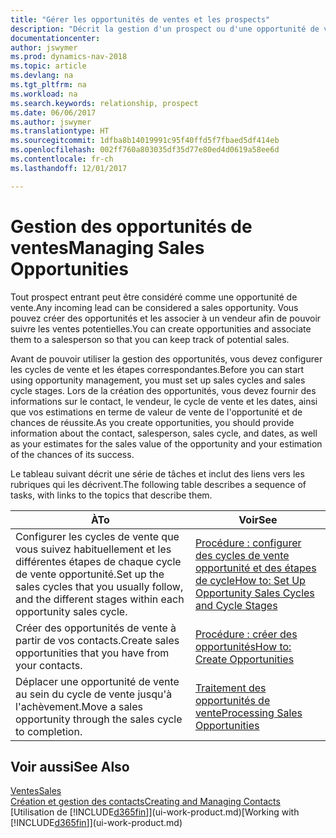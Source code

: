 ```yaml
---
title: "Gérer les opportunités de ventes et les prospects"
description: "Décrit la gestion d'un prospect ou d'une opportunité de ventes entrant dans Dynamics NAV, et l'association de l'opportunité à un vendeur pour effectuer le suivi des ventes potentielles."
documentationcenter: 
author: jswymer
ms.prod: dynamics-nav-2018
ms.topic: article
ms.devlang: na
ms.tgt_pltfrm: na
ms.workload: na
ms.search.keywords: relationship, prospect
ms.date: 06/06/2017
ms.author: jswymer
ms.translationtype: HT
ms.sourcegitcommit: 1dfba8b14019991c95f40ffd5f7fbaed5df414eb
ms.openlocfilehash: 002ff760a803035df35d77e80ed4d0619a58ee6d
ms.contentlocale: fr-ch
ms.lasthandoff: 12/01/2017

---
```

# <a name="managing-sales-opportunities"></a><span data-ttu-id="9a71e-103">Gestion des opportunités de ventes</span><span class="sxs-lookup"><span data-stu-id="9a71e-103">Managing Sales Opportunities</span></span>
<span data-ttu-id="9a71e-104">Tout prospect entrant peut être considéré comme une opportunité de vente.</span><span class="sxs-lookup"><span data-stu-id="9a71e-104">Any incoming lead can be considered a sales opportunity.</span></span> <span data-ttu-id="9a71e-105">Vous pouvez créer des opportunités et les associer à un vendeur afin de pouvoir suivre les ventes potentielles.</span><span class="sxs-lookup"><span data-stu-id="9a71e-105">You can create opportunities and associate them to a salesperson so that you can keep track of potential sales.</span></span>

<span data-ttu-id="9a71e-106">Avant de pouvoir utiliser la gestion des opportunités, vous devez configurer les cycles de vente et les étapes correspondantes.</span><span class="sxs-lookup"><span data-stu-id="9a71e-106">Before you can start using opportunity management, you must set up sales cycles and sales cycle stages.</span></span> <span data-ttu-id="9a71e-107">Lors de la création des opportunités, vous devez fournir des informations sur le contact, le vendeur, le cycle de vente et les dates, ainsi que vos estimations en terme de valeur de vente de l'opportunité et de chances de réussite.</span><span class="sxs-lookup"><span data-stu-id="9a71e-107">As you create opportunities, you should provide information about the contact, salesperson, sales cycle, and dates, as well as your estimates for the sales value of the opportunity and your estimation of the chances of its success.</span></span>

<span data-ttu-id="9a71e-108">Le tableau suivant décrit une série de tâches et inclut des liens vers les rubriques qui les décrivent.</span><span class="sxs-lookup"><span data-stu-id="9a71e-108">The following table describes a sequence of tasks, with links to the topics that describe them.</span></span> 

| <span data-ttu-id="9a71e-109">À</span><span class="sxs-lookup"><span data-stu-id="9a71e-109">To</span></span> | <span data-ttu-id="9a71e-110">Voir</span><span class="sxs-lookup"><span data-stu-id="9a71e-110">See</span></span> |
| --- | --- |
| <span data-ttu-id="9a71e-111">Configurer les cycles de vente que vous suivez habituellement et les différentes étapes de chaque cycle de vente opportunité.</span><span class="sxs-lookup"><span data-stu-id="9a71e-111">Set up the sales cycles that you usually follow, and the different stages within each opportunity sales cycle.</span></span> |[<span data-ttu-id="9a71e-112">Procédure : configurer des cycles de vente opportunité et des étapes de cycle</span><span class="sxs-lookup"><span data-stu-id="9a71e-112">How to: Set Up Opportunity Sales Cycles and Cycle Stages</span></span>](marketing-how-setup-opportunity-sales-cycles-stages.md) |
| <span data-ttu-id="9a71e-113">Créer des opportunités de vente à partir de vos contacts.</span><span class="sxs-lookup"><span data-stu-id="9a71e-113">Create sales opportunities that you have from your contacts.</span></span> |[<span data-ttu-id="9a71e-114">Procédure : créer des opportunités</span><span class="sxs-lookup"><span data-stu-id="9a71e-114">How to: Create Opportunities</span></span>](marketing-how-create-opportunities.md) |
| <span data-ttu-id="9a71e-115">Déplacer une opportunité de vente au sein du cycle de vente jusqu'à l'achèvement.</span><span class="sxs-lookup"><span data-stu-id="9a71e-115">Move a sales opportunity through the sales cycle to completion.</span></span> |[<span data-ttu-id="9a71e-116">Traitement des opportunités de vente</span><span class="sxs-lookup"><span data-stu-id="9a71e-116">Processing Sales Opportunities</span></span>](marketing-processing-sales-opportunities.md) |

## <a name="see-also"></a><span data-ttu-id="9a71e-117">Voir aussi</span><span class="sxs-lookup"><span data-stu-id="9a71e-117">See Also</span></span>
[<span data-ttu-id="9a71e-118">Ventes</span><span class="sxs-lookup"><span data-stu-id="9a71e-118">Sales</span></span>](sales-manage-sales.md)  
[<span data-ttu-id="9a71e-119">Création et gestion des contacts</span><span class="sxs-lookup"><span data-stu-id="9a71e-119">Creating and Managing Contacts</span></span>](marketing-contacts.md)  
<span data-ttu-id="9a71e-120">[Utilisation de [!INCLUDE[d365fin](includes/d365fin_md.md)]](ui-work-product.md)</span><span class="sxs-lookup"><span data-stu-id="9a71e-120">[Working with [!INCLUDE[d365fin](includes/d365fin_md.md)]](ui-work-product.md)</span></span>

